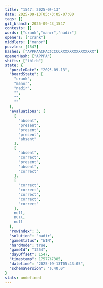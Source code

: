 ```yaml
---
title: "1547: 2025-09-13"
date: 2025-09-13T05:43:05-07:00
tags: []
git_branch: 2025-09-13_1547
contests: []
words: ["crank","manor","nadir"]
openers: ["crank"]
middlers: ["manor"]
puzzles: [1547]
hashes: ["APPPAACPACCCCCCXXXXXXXXXXXXXXX"]
openerHash: ["APPPA"]
shifts: ["thlrb"]
state: {
  "puzzleDate": "2025-09-13",
  "boardState": [
    "crank",
    "manor",
    "nadir",
    "",
    "",
    ""
  ],
  "evaluations": [
    [
      "absent",
      "present",
      "present",
      "present",
      "absent"
    ],
    [
      "absent",
      "correct",
      "present",
      "absent",
      "correct"
    ],
    [
      "correct",
      "correct",
      "correct",
      "correct",
      "correct"
    ],
    null,
    null,
    null
  ],
  "rowIndex": 3,
  "solution": "nadir",
  "gameStatus": "WIN",
  "hardMode": true,
  "gameId": "1254",
  "dayOffset": 1547,
  "timestamp": 1757767385,
  "datetime": "2025-09-13T05:43:05",
  "schemaVersion": "0.40.0"
}
stats: undefined
---
```

<!-- more -->
